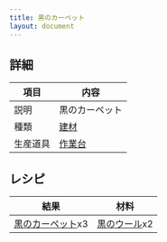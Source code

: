 ```yaml
---
title: 黒のカーペット
layout: document
---
```

## 詳細

|項目|内容|
|---|---|
|説明|黒のカーペット|
|種類|[建材](建材)|
|生産道具|[作業台](作業台)|

## レシピ

|結果|材料|
|---|---|
|[黒のカーペット](黒のカーペット)x3|[黒のウール](黒のウール)x2|


